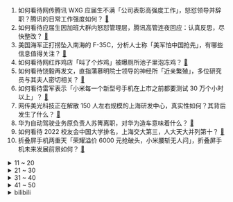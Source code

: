1. 如何看待网传腾讯 WXG 应届生不满「公司表彰高强度工作」，怒怼领导并辞职？腾讯的日常工作强度如何？ [:link:](https://www.zhihu.com/question/513455529)
2. 如何看待应届生因加班大群内怒怼管理层，腾讯高管连夜回应：认真反思，尽快整改？ [:link:](https://www.zhihu.com/question/513499430)
3. 美国海军正打捞坠入南海的 F-35C，分析人士称「美军怕中国抢先」，有哪些信息值得关注？ [:link:](https://www.zhihu.com/question/513530928)
4. 如何看待网红炸鸡店「叫了个炸鸡」被曝厕所池子里泡冻鸡？ [:link:](https://www.zhihu.com/question/512553965)
5. 如何看待饶毅再发文，直指蒲慕明院士领导的神经所「近亲繁殖」，多位研究员与其夫人密切相关？ [:link:](https://www.zhihu.com/question/513481783)
6. 如何看待雷军表示「小米每一个新型号手机在上市之前都要测试 30 万个小时以上」？ [:link:](https://www.zhihu.com/question/513484500)
7. 网传美光科技正在解散 150 人左右规模的上海研发中心，真实性如何？其背后发生了什么？ [:link:](https://www.zhihu.com/question/513328736)
8. 华为自动驾驶业务原负责人苏箐离职，对华为造车意味着什么？ [:link:](https://www.zhihu.com/question/513447499)
9. 如何看待 2022 校友会中国大学排名，上海交大第三，人大天大并列第十？ [:link:](https://www.zhihu.com/question/513302912)
10. 折叠屏手机两重天「荣耀溢价 6000 元抢破头，小米腰斩无人问」，折叠屏手机未来发展前景如何？ [:link:](https://www.zhihu.com/question/512803763)
<details>
<summary>11 ~ 20</summary>

11. 为什么星级酒店的客房多数选择地毯而非地板？ [:link:](https://www.zhihu.com/question/509086157)
12. 《开端》里面那对凶手都在 45 号公交线上远近闻名了，为什么公交公司还能录用他当司机？ [:link:](https://www.zhihu.com/question/512827917)
13. 支付宝春节集五福已经第七年了，今年你还会有激情去集福吗？ [:link:](https://www.zhihu.com/question/512480890)
14. 中国电信 1 月 25 日宣布 5G 消息正式商用，这意味着什么？它有哪些特点，和「短信」有什么区别？ [:link:](https://www.zhihu.com/question/513329839)
15. 高速上车机系统死机或黑屏了要怎么办？ [:link:](https://www.zhihu.com/question/511927934)
16. 1 月 26 日，媒体发文称「挺起 A 股的脊梁」，这传达了什么信号？ [:link:](https://www.zhihu.com/question/513433779)
17. 有没有可能，《开端》最后一集的时候张警官也进入了循环？ [:link:](https://www.zhihu.com/question/513372336)
18. 特斯拉正式起诉某平台千万粉丝网红「小刚学长」，起诉原因为该网红「测试数据造假」，有哪些信息值得关注？ [:link:](https://www.zhihu.com/question/513482686)
19. 如何看待河北科技大学韩春雨组发表高分论文，开发出新型 RNA 追踪平台? [:link:](https://www.zhihu.com/question/513279962)
20. 张杰公司被拖欠千万演唱会款项，对方无财产可执行已纳入失信名单，这一情况该如何处理？ [:link:](https://www.zhihu.com/question/513332561)
</details>
<details>
<summary>21 ~ 30</summary>

21. 如何看待世行行长批微软巨资收购动视暴雪，「全球有许多穷人，这是好的资本配置吗」？ [:link:](https://www.zhihu.com/question/512933616)
22. 如何看待「湾湾」在台湾被选为「最不可接受词汇」，国台办回应「系大陆民众对台湾民众昵称，有萌萌的感觉」？ [:link:](https://www.zhihu.com/question/513457634)
23. 大家今年存了多少钱啊？ [:link:](https://www.zhihu.com/question/505569461)
24. 如何评价影厅中间座位被改成「付费按摩椅」这一现象？你作为消费者能接受吗？ [:link:](https://www.zhihu.com/question/512998059)
25. 男孩偷槟榔被老板抓住报警，老板称「如果纵容还会有下次」，如何评价此事？ [:link:](https://www.zhihu.com/question/512980811)
26. 为什么会有 PDF 这种文件格式？ [:link:](https://www.zhihu.com/question/512913044)
27. 2022 LPL 春季赛 LNG 2:1 FPX，如何评价这场比赛？ [:link:](https://www.zhihu.com/question/513523648)
28. 人类顶级武术家的全力一击打在野生动物身上能造成什么伤害(比如李小龙的垫步侧踢)? [:link:](https://www.zhihu.com/question/512921628)
29. 如何看待外交部回应美国所谓「授权撤离」，称「从最安全的地方撤出只会增加感染风险」？ [:link:](https://www.zhihu.com/question/513493861)
30. 巴基斯坦飞行员称「已到下班时间拒绝加班开飞机，乘客拒绝下机并抗议」，这会给公司带来哪些影响？ [:link:](https://www.zhihu.com/question/512701290)
</details>
<details>
<summary>31 ~ 40</summary>

31. 在浙江温州生活是怎样一番体验？ [:link:](https://www.zhihu.com/question/46796358)
32. 网暴寻亲男孩刘某州，千名微博用户被暂停私信功能，网暴者应该承担怎样的责任？ [:link:](https://www.zhihu.com/question/513446693)
33. 情侣关系怎样才能长久? [:link:](https://www.zhihu.com/question/490242697)
34. 人为什么总对亲近的人发脾气？ [:link:](https://www.zhihu.com/question/512950750)
35. NBA 21-22 赛季独行侠 92:130 勇士，库里 18+9+7，如何评价这场比赛？ [:link:](https://www.zhihu.com/question/513444605)
36. 突然到了一个陌生的城市，身无分文，你会如何开局活下来？ [:link:](https://www.zhihu.com/question/278806469)
37. 1 月 26 日黑龙江省绥化肇东发现 1 例初筛阳性人员，目前情况如何？ [:link:](https://www.zhihu.com/question/513519625)
38. 对职场新人来说，如何实现月薪从 2 千涨到 2 万，都有哪些捷径？ [:link:](https://www.zhihu.com/question/513019054)
39. 让你感到不舒服的友谊，该不该断了？ [:link:](https://www.zhihu.com/question/509625699)
40. 2022 年到了，你现在用的是什么手机？还打算用多久？ [:link:](https://www.zhihu.com/question/513314731)
</details>
<details>
<summary>41 ~ 50</summary>

41. 如何以「天帝砍了吾的魔角」为题写个故事? [:link:](https://www.zhihu.com/question/496951219)
42. 中考失利意味着什么？ [:link:](https://www.zhihu.com/question/513147905)
43. 有没有超级好看的小甜文？ [:link:](https://www.zhihu.com/question/506973436)
44. 情人节送女友什么礼物？求推荐？ [:link:](https://www.zhihu.com/question/24387781)
45. 在你家的年夜饭餐桌上，哪道菜是永远的 C 位？ [:link:](https://www.zhihu.com/question/513347735)
46. 中国女孩的化妆特点是什么？ [:link:](https://www.zhihu.com/question/451036275)
47. 一个真正有本事的人，往往有哪些特征呢？ [:link:](https://www.zhihu.com/question/512023288)
48. 猫是怎么做到一天睡很久，却还是可以睡着？ [:link:](https://www.zhihu.com/question/513053490)
49. 40岁的你想告诉 30 岁的人什么人生道理？ [:link:](https://www.zhihu.com/question/419127632)
50. 大学老师的工资待遇大多是什么水平？ [:link:](https://www.zhihu.com/question/512745639)
</details><details>
<summary>bilibili</summary>

1. 久等了，昏昏沉沉好几天，今天清醒多了。 [:link:](//www.bilibili.com/video/BV1AY41187b3)
2. 《阶段成果》：游戏科学虎年贺岁小短片 [:link:](//www.bilibili.com/video/BV1844y1s7Nk)
3. 我很害怕，怕你流口水流到脱水。。 [:link:](//www.bilibili.com/video/BV1kY411474k)
4. 想趁百大给她惊喜，却把她惹哭了...... [:link:](//www.bilibili.com/video/BV14S4y1L7PK)
5. 【罗翔×喻恩泰】聊聊网红时代。从人和宇宙的关系说起…【确实该聊聊】 [:link:](//www.bilibili.com/video/BV1aR4y1M7pQ)
6. 我必须在大师决斗中闪光抽卡【水无月菌】 [:link:](//www.bilibili.com/video/BV18P4y1P75m)
7. 鉴定网络热门艺术（15） [:link:](//www.bilibili.com/video/BV1AR4y1u7nj)
8. 我惊了！Edge浏览器竟然还能这样用？！很多人都不知道...... [:link:](//www.bilibili.com/video/BV1PS4y1771m)
9. 【白敬亭】不舍，再见，开端。 [:link:](//www.bilibili.com/video/BV1qS4y1L7uL)
10. 卷  起  来  了（物理） [:link:](//www.bilibili.com/video/BV1ab4y1n7J2)
<details>
<summary>11 ~ 20</summary>

11. 总书记温暖的牵挂，这一幕幕在云南的画面真暖心！ [:link:](//www.bilibili.com/video/BV1dm4y1Z7D9)
12. 这个英文网名惊艳到我了！ [:link:](//www.bilibili.com/video/BV19P4y1P73Y)
13. 过年回家最恐怖的事 [:link:](//www.bilibili.com/video/BV1w44y1s7Dn)
14. 《开端》烂尾？我从来没见过这么神奇的热搜！ [:link:](//www.bilibili.com/video/BV1SP4y1P7ay)
15. 【基德】爆肝1月，汇总52篇论文，5大新冠毒王全面报告 [:link:](//www.bilibili.com/video/BV1U3411h7nE)
16. 卢·演员曾柯琅·新人UP主·笛 进入循环成功！ [:link:](//www.bilibili.com/video/BV1m5411f7nB)
17. 《明日方舟》EP - 醉飞尘 [:link:](//www.bilibili.com/video/BV17L4y1x7x8)
18. 《当代年轻人过年怼亲戚指南》 [:link:](//www.bilibili.com/video/BV1ES4y17765)
19. 网友：看到国旗出现的那一刻破防了 [:link:](//www.bilibili.com/video/BV1Lb4y1n7C3)
20. 春晚预测小品《生三胎》 [:link:](//www.bilibili.com/video/BV1f44y1W7PK)
</details>
<details>
<summary>21 ~ 30</summary>

21. 《原神》EP - 闲情雅趣之悦 [:link:](//www.bilibili.com/video/BV1V44y1s7FW)
22. 如果锅姨提的是旺仔牛奶 [:link:](//www.bilibili.com/video/BV13q4y1w7Ha)
23. 网红博主刘庸干净又卫生在印度确诊新冠：已居家隔离 好了再更新 [:link:](//www.bilibili.com/video/BV1kq4y1C7Z9)
24. 史上第一位LV7诞生? [:link:](//www.bilibili.com/video/BV1TR4y1T7dB)
25. 张镇辉台球正经教学【6个不太建议使用的技巧】11.0版本 [:link:](//www.bilibili.com/video/BV1oZ4y1o7Lf)
26. 【医学博士】如何把他杀伪装成自杀？I 非自然死亡 [:link:](//www.bilibili.com/video/BV1qr4y1e7DJ)
27. 曾经Cheems也想过一了百了 [:link:](//www.bilibili.com/video/BV1oS4y157YY)
28. 这不得起飞呀！！ [:link:](//www.bilibili.com/video/BV1AL411w7Fg)
29. 警员：这次我必能反杀警长！！ [:link:](//www.bilibili.com/video/BV1b3411h7uT)
30. 妈沫克星 [:link:](//www.bilibili.com/video/BV1n3411h7GG)
</details>
<details>
<summary>31 ~ 40</summary>

31. 《八 十》 [:link:](//www.bilibili.com/video/BV16q4y1C7xn)
32. 2022明日方舟新春会「流光启明」-上 [:link:](//www.bilibili.com/video/BV1C44y1W7F9)
33. 【野生人类图鉴】乾坤未定，你我皆是牛马！ [:link:](//www.bilibili.com/video/BV18a411B7Ac)
34. 林宛瑜的价值观｜22岁再看12岁的剧 [:link:](//www.bilibili.com/video/BV1Hu41117i2)
35. 【原神动画】飞彩镌流年 [:link:](//www.bilibili.com/video/BV19m4y1Z72q)
36. 游戏名：火柴人救火柴人 [:link:](//www.bilibili.com/video/BV1n44y1s72x)
37. 你要悄悄的剪头 惊吓所有人 [:link:](//www.bilibili.com/video/BV1am4y1S7Uc)
38. 猫 和 老 鼠 [:link:](//www.bilibili.com/video/BV1b3411Y7UQ)
39. 钟 离 笑 话 [:link:](//www.bilibili.com/video/BV12P4y1P7YD)
40. 豹 善 被 人 妻 [:link:](//www.bilibili.com/video/BV1pb4y1n72P)
</details>
<details>
<summary>41 ~ 50</summary>

41. 别让呆滞毁了你可爱的小脸！普通人从呆变灵只需四步！ [:link:](//www.bilibili.com/video/BV1NL4y1x7BM)
42. 你习以为常的东西加拿大人却稀罕的不行，靠北啦 [:link:](//www.bilibili.com/video/BV1eP4y1P7Va)
43. 张三杀疯了的瞬间！ [:link:](//www.bilibili.com/video/BV1Xr4y1e78D)
44. 又来看看前苏联的神级建筑，把格局真正打开！ [:link:](//www.bilibili.com/video/BV1Uu41117Tg)
45. 30位百大up主，在厕所帮我求婚，能成功吗？ [:link:](//www.bilibili.com/video/BV15R4y1u71U)
46. 【建议收藏】旧手机不要扔！一分钟教你做电脑副屏 [:link:](//www.bilibili.com/video/BV1xm4y1S7Nc)
47. 宰 人 火 箭 [:link:](//www.bilibili.com/video/BV1rr4y1e7ec)
48. 丢掉多余的自我，遇上最真实的你，善待自己，不负韶华，感谢百万个你们的支持~ [:link:](//www.bilibili.com/video/BV1h3411Y7m9)
49. 史上最持久欧拉盘 [:link:](//www.bilibili.com/video/BV14P4y177xW)
50. 春节最TOP：你没看过的特别版《平凡之路》，看得我想家了（泪目） [:link:](//www.bilibili.com/video/BV1Wa411m73g)
</details>
<details>
<summary>51 ~ 60</summary>

51. 这么离谱的操作是怎么完成的！！？2 [:link:](//www.bilibili.com/video/BV1ML4y1x7nW)
52. deep♂夹奥特曼终篇：永远的♂自由 [:link:](//www.bilibili.com/video/BV18P4y177Uq)
53. 真·冰女！战斗民族冰浴女孩来b站了！冬泳健身有危险，请勿模仿 [:link:](//www.bilibili.com/video/BV1Lu4111794)
54. 一群老头老太撑起的动漫。 [:link:](//www.bilibili.com/video/BV1Lq4y1w7gN)
55. 消防员怒怼物业！ [:link:](//www.bilibili.com/video/BV1A34y1q7dK)
56. 原来拳速挑战真的是特效 [:link:](//www.bilibili.com/video/BV1B34y117f4)
57. 山城小栗旬和川渝菅田将晖（永琪）的理发日记。 [:link:](//www.bilibili.com/video/BV1wL4y1x7DG)
58. 2022原神新春会 [:link:](//www.bilibili.com/video/BV1sT4y127SN)
59. 【散人X半佛】网恋到底靠不靠谱......【确实该聊聊】 [:link:](//www.bilibili.com/video/BV15Z4y1Z7fP)
60. 【虎年限定皮肤CG】：没有什么神明再世，只有屹立危难前的平凡身影 [:link:](//www.bilibili.com/video/BV1aP4y1P7sd)
</details>
<details>
<summary>61 ~ 70</summary>

61. 帅小伙《鸡 过 虎 年》 [:link:](//www.bilibili.com/video/BV1im4y1S7Jt)
62. “鸡皮肤”究竟是什么原因导致的？ [:link:](//www.bilibili.com/video/BV1iF411n7kq)
63. 【方舟动画】《皮痒：监狱风云》 [:link:](//www.bilibili.com/video/BV1yP4y177QG)
64. 《崩坏3》幽兰黛尔&丽塔手书「新春游园」 [:link:](//www.bilibili.com/video/BV1jL4y1x7Ku)
65. 求证：水是剧毒的 [:link:](//www.bilibili.com/video/BV14b4y1J7Ft)
66. 【明日方舟新春会】海猫厨房 [:link:](//www.bilibili.com/video/BV13R4y1u7JT)
67. 我把中国老爷爷的戏曲鬼畜成另一首歌了！简直不要太洗脑！ [:link:](//www.bilibili.com/video/BV1kF411n7oJ)
68. 啥家庭才能天天吃这个啊… [:link:](//www.bilibili.com/video/BV1XS4y1o73x)
69. 反猫德联盟 [:link:](//www.bilibili.com/video/BV11S4y1L7cL)
70. 《cos男朋友的二次元老婆去接他下班》 [:link:](//www.bilibili.com/video/BV1tq4y1C7wk)
</details>
<details>
<summary>71 ~ 80</summary>

71. 什么样的猫脑壳会漏光 [:link:](//www.bilibili.com/video/BV11S4y157uZ)
72. 拆猪手，炼葱油，烩制百年宫廷名菜，堪称“年夜菜天花板”！丨烧烩爪尖 [:link:](//www.bilibili.com/video/BV13m4y1f7Y2)
73. 拼夕夕里3块钱“全是肉”的鸡肉卷，真的能吃吗？ [:link:](//www.bilibili.com/video/BV1bR4y1u7cM)
74. 喷射三号已经就位，暗访网红外卖“叫了只炸鸡”完结版，猫咪偷吃鸡肉，污水滴入油锅 [:link:](//www.bilibili.com/video/BV12m4y1Z7dA)
75. 当代网友都养了些什么宠物 [:link:](//www.bilibili.com/video/BV1pq4y1w7k4)
76. 空 气 炸 锅 牛 逼 症 [:link:](//www.bilibili.com/video/BV1qF411p7kc)
77. 推给我干嘛？推给白敬亭啊！ [:link:](//www.bilibili.com/video/BV1EZ4y1Z76S)
78. 【英雄联盟】虎虎生威CG：归途 [:link:](//www.bilibili.com/video/BV1Sm4y1Z7kD)
79. 争取年前画完这个系列 [:link:](//www.bilibili.com/video/BV1Fb4y1n7RY)
80. 【low君】《颜值夫妇》：没有一场吻戏，却让很多人至今难忘的CP！ [:link:](//www.bilibili.com/video/BV17S4y1L7SU)
</details>
<details>
<summary>81 ~ 90</summary>

81. 一天一个生钱小技巧 [:link:](//www.bilibili.com/video/BV1Am4y1f7hy)
82. “国旗出现的那一刻我破防了” [:link:](//www.bilibili.com/video/BV1tL4y1t79j)
83. 《神女劈观》国家队真·武旦再劈一刀！古琴x昆曲高燃应战 [:link:](//www.bilibili.com/video/BV1nr4y1a7WR)
84. 【不愧是我】又一次学滑雪 决定申请出战冬奥比摔跤 [:link:](//www.bilibili.com/video/BV1UR4y1K7ds)
85. 这画技令我动容 [:link:](//www.bilibili.com/video/BV1Zq4y1c7jY)
86. 千万别让AI写小说【阅片无数Ⅱ 35】 [:link:](//www.bilibili.com/video/BV1xS4y1L7WC)
87. 鉴定一下老外们面对中国玩家时的各种迷惑行为 [:link:](//www.bilibili.com/video/BV14S4y1o7v8)
88. 年底了，不小心把老板踢出群聊 [:link:](//www.bilibili.com/video/BV1ZP4y1P76r)
89. 感动哭了，我有一个神仙爷爷…… [:link:](//www.bilibili.com/video/BV1mq4y1C7dP)
90. 圣代侠 [:link:](//www.bilibili.com/video/BV1TR4y1u75y)
</details>
<details>
<summary>91 ~ 100</summary>

91. 印度号称全民免费医疗，但事实上真实如此吗？《魔医联盟》 [:link:](//www.bilibili.com/video/BV1yP4y177D3)
92. 一小学生笔下的“鬼怪异兽”，惊倒网友走红网络！网友：老天爷追着喂饭吃 [:link:](//www.bilibili.com/video/BV1AL411F7YU)
93. 我又当爷爷啦！亲手为小孙女操办一场满月酒席！ [:link:](//www.bilibili.com/video/BV1aq4y1w7cM)
94. 这回算是全校出名了！ [:link:](//www.bilibili.com/video/BV1HF411q7a1)
95. 上司的葬礼上大家都哭了 [:link:](//www.bilibili.com/video/BV1uT4y127Ux)
96. 当世界上的牛被「感染变异」！？ [:link:](//www.bilibili.com/video/BV1tS4y1L7VX)
97. 打开就舍不得上厕所的16部高分电视剧/综艺推荐！！值得n刷！！ [:link:](//www.bilibili.com/video/BV1NZ4y1Z7hi)
98. 梦奇：我真服了，你拿个马可跟我对线！ [:link:](//www.bilibili.com/video/BV1Am4y1f7v7)
99. 我买了台马自达 比奔驰贵！ [:link:](//www.bilibili.com/video/BV1ar4y1e732)
100. 玩家自制元气骑士3D版！这个压迫感你打几分？【#9】 [:link:](//www.bilibili.com/video/BV1dF411p7fb)
</details></details>